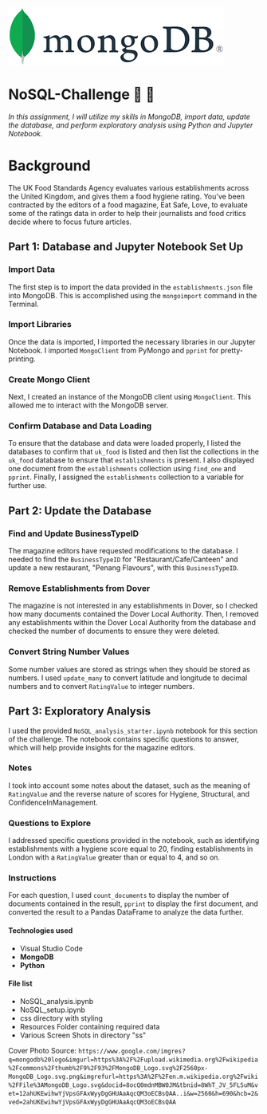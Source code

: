 ![Logo](ss/mongodb.png)

# NoSQL-Challenge :herb: :leaves:

*In this assignment, I will utilize my skills in MongoDB, import data, update the database, and perform exploratory analysis using Python and Jupyter Notebook.*


# Background

The UK Food Standards Agency evaluates various establishments across the United Kingdom, and gives them a food hygiene rating. You've been contracted by the editors of a food magazine, Eat Safe, Love, to evaluate some of the ratings data in order to help their journalists and food critics decide where to focus future articles.

## Part 1: Database and Jupyter Notebook Set Up

### Import Data
The first step is to import the data provided in the `establishments.json` file into MongoDB. This is accomplished using the `mongoimport` command in the Terminal.

### Import Libraries
Once the data is imported, I imported the necessary libraries in our Jupyter Notebook. I imported `MongoClient` from PyMongo and `pprint` for pretty-printing.

### Create Mongo Client
Next, I created an instance of the MongoDB client using `MongoClient`. This allowed me to interact with the MongoDB server.

### Confirm Database and Data Loading
To ensure that the database and data were loaded properly, I listed the databases to confirm that `uk_food` is listed and then list the collections in the `uk_food` database to ensure that `establishments` is present. I also displayed one document from the `establishments` collection using `find_one` and `pprint`. Finally, I assigned the `establishments` collection to a variable for further use.

## Part 2: Update the Database

### Find and Update BusinessTypeID
The magazine editors have requested modifications to the database. I needed to find the `BusinessTypeID` for "Restaurant/Cafe/Canteen" and update a new restaurant, "Penang Flavours", with this `BusinessTypeID`.

### Remove Establishments from Dover
The magazine is not interested in any establishments in Dover, so I checked how many documents contained the Dover Local Authority. Then, I removed any establishments within the Dover Local Authority from the database and checked the number of documents to ensure they were deleted.

### Convert String Number Values
Some number values are stored as strings when they should be stored as numbers. I used `update_many` to convert latitude and longitude to decimal numbers and to convert `RatingValue` to integer numbers.

## Part 3: Exploratory Analysis

I used the provided `NoSQL_analysis_starter.ipynb` notebook for this section of the challenge. The notebook contains specific questions to answer, which will help provide insights for the magazine editors.

### Notes
I took into account some notes about the dataset, such as the meaning of `RatingValue` and the reverse nature of scores for Hygiene, Structural, and ConfidenceInManagement.

### Questions to Explore
I addressed specific questions provided in the notebook, such as identifying establishments with a hygiene score equal to 20, finding establishments in London with a `RatingValue` greater than or equal to 4, and so on.

### Instructions
For each question, I used `count_documents` to display the number of documents contained in the result, `pprint` to display the first document, and converted the result to a Pandas DataFrame to analyze the data further.


#### Technologies used
* Visual Studio Code 
* **MongoDB**
* **Python**


#### File list
* NoSQL_analysis.ipynb
* NoSQL_setup.ipynb
* css directory with styling
* Resources Folder containing required data
* Various Screen Shots in directory "ss"


Cover Photo Source: `https://www.google.com/imgres?q=mongodb%20logo&imgurl=https%3A%2F%2Fupload.wikimedia.org%2Fwikipedia%2Fcommons%2Fthumb%2F9%2F93%2FMongoDB_Logo.svg%2F2560px-MongoDB_Logo.svg.png&imgrefurl=https%3A%2F%2Fen.m.wikipedia.org%2Fwiki%2FFile%3AMongoDB_Logo.svg&docid=8ocQ0mdnMBW0JM&tbnid=8WhT_JV_5FLSuM&vet=12ahUKEwihwYjVpsGFAxWyyDgGHUAaAqcQM3oECBsQAA..i&w=2560&h=690&hcb=2&ved=2ahUKEwihwYjVpsGFAxWyyDgGHUAaAqcQM3oECBsQAA`